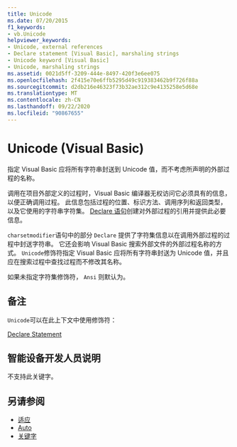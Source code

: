```yaml
---
title: Unicode
ms.date: 07/20/2015
f1_keywords:
- vb.Unicode
helpviewer_keywords:
- Unicode, external references
- Declare statement [Visual Basic], marshaling strings
- Unicode keyword [Visual Basic]
- Unicode, marshaling strings
ms.assetid: 0021d5ff-3209-444e-8497-420f3e6ee075
ms.openlocfilehash: 2f415e70e6ffb5295d49c919383462b9f726f88a
ms.sourcegitcommit: d2db216e46323f73b32ae312c9e4135258e5d68e
ms.translationtype: MT
ms.contentlocale: zh-CN
ms.lasthandoff: 09/22/2020
ms.locfileid: "90867655"
---
```

# <a name="unicode-visual-basic"></a>Unicode (Visual Basic)

指定 Visual Basic 应将所有字符串封送到 Unicode 值，而不考虑所声明的外部过程的名称。  
  
 调用在项目外部定义的过程时，Visual Basic 编译器无权访问它必须具有的信息，以便正确调用过程。 此信息包括过程的位置、标识方法、调用序列和返回类型，以及它使用的字符串字符集。 [Declare 语句](../statements/declare-statement.md)创建对外部过程的引用并提供此必要信息。  
  
 `charsetmodifier`语句中的部分 `Declare` 提供了字符集信息以在调用外部过程的过程中封送字符串。 它还会影响 Visual Basic 搜索外部文件的外部过程名称的方式。 `Unicode`修饰符指定 Visual Basic 应将所有字符串封送为 Unicode 值，并且应在搜索过程中查找过程而不修改其名称。  
  
 如果未指定字符集修饰符， `Ansi` 则默认为。  
  
## <a name="remarks"></a>备注  

 `Unicode`可以在此上下文中使用修饰符：  
  
 [Declare Statement](../statements/declare-statement.md)  
  
## <a name="smart-device-developer-notes"></a>智能设备开发人员说明  

 不支持此关键字。  
  
## <a name="see-also"></a>另请参阅

- [适应](ansi.md)
- [Auto](auto.md)
- [关键字](../keywords/index.md)
